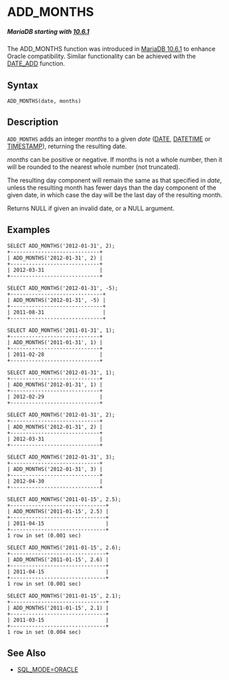 
# ADD_MONTHS


##### MariaDB starting with [10.6.1](../../../../../../release-notes/mariadb-community-server/release-notes-mariadb-10-6-series/mariadb-1061-release-notes.md)
The ADD_MONTHS function was introduced in [MariaDB 10.6.1](../../../../../../release-notes/mariadb-community-server/release-notes-mariadb-10-6-series/mariadb-1061-release-notes.md) to enhance Oracle compatibility. Similar functionality can be achieved with the [DATE_ADD](date_add.md) function.


## Syntax


```
ADD_MONTHS(date, months)
```


## Description


`ADD_MONTHS` adds an integer *months* to a given *date* ([DATE](../../../sql-language-structure/date-and-time-literals.md), [DATETIME](../../../../data-types/date-and-time-data-types/datetime.md) or [TIMESTAMP](timestamp-function.md)), returning the resulting date.


*months* can be positive or negative. If months is not a whole number, then it will be rounded to the nearest whole number (not truncated).


The resulting day component will remain the same as that specified in *date*, unless the resulting month has fewer days than the day component of the given date, in which case the day will be the last day of the resulting month.


Returns NULL if given an invalid date, or a NULL argument.


## Examples


```
SELECT ADD_MONTHS('2012-01-31', 2);
+-----------------------------+
| ADD_MONTHS('2012-01-31', 2) |
+-----------------------------+
| 2012-03-31                  |
+-----------------------------+

SELECT ADD_MONTHS('2012-01-31', -5);
+------------------------------+
| ADD_MONTHS('2012-01-31', -5) |
+------------------------------+
| 2011-08-31                   |
+------------------------------+

SELECT ADD_MONTHS('2011-01-31', 1);
+-----------------------------+
| ADD_MONTHS('2011-01-31', 1) |
+-----------------------------+
| 2011-02-28                  |
+-----------------------------+

SELECT ADD_MONTHS('2012-01-31', 1);
+-----------------------------+
| ADD_MONTHS('2012-01-31', 1) |
+-----------------------------+
| 2012-02-29                  |
+-----------------------------+

SELECT ADD_MONTHS('2012-01-31', 2);
+-----------------------------+
| ADD_MONTHS('2012-01-31', 2) |
+-----------------------------+
| 2012-03-31                  |
+-----------------------------+

SELECT ADD_MONTHS('2012-01-31', 3);
+-----------------------------+
| ADD_MONTHS('2012-01-31', 3) |
+-----------------------------+
| 2012-04-30                  |
+-----------------------------+

SELECT ADD_MONTHS('2011-01-15', 2.5);
+-------------------------------+
| ADD_MONTHS('2011-01-15', 2.5) |
+-------------------------------+
| 2011-04-15                    |
+-------------------------------+
1 row in set (0.001 sec)

SELECT ADD_MONTHS('2011-01-15', 2.6);
+-------------------------------+
| ADD_MONTHS('2011-01-15', 2.6) |
+-------------------------------+
| 2011-04-15                    |
+-------------------------------+
1 row in set (0.001 sec)

SELECT ADD_MONTHS('2011-01-15', 2.1);
+-------------------------------+
| ADD_MONTHS('2011-01-15', 2.1) |
+-------------------------------+
| 2011-03-15                    |
+-------------------------------+
1 row in set (0.004 sec)
```

## See Also


* [SQL_MODE=ORACLE](../../../../../../release-notes/mariadb-community-server/compatibility-and-differences/sql_modeoracle.md)


